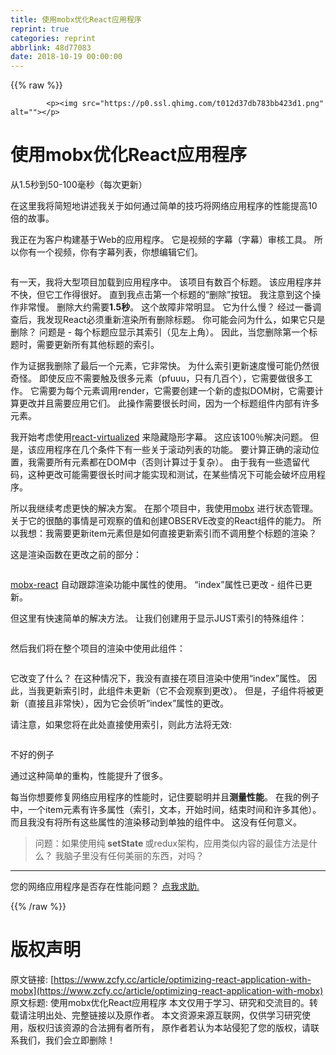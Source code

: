 ```yaml
---
title: 使用mobx优化React应用程序
reprint: true
categories: reprint
abbrlink: 48d77083
date: 2018-10-19 00:00:00
---
```


{{% raw %}}

            <p><img src="https://p0.ssl.qhimg.com/t012d37db783bb423d1.png" alt=""></p>
<h1>使用mobx优化React应用程序</h1>
<p>从1.5秒到50-100毫秒（每次更新）</p>
<p>在这里我将简短地讲述我关于如何通过简单的技巧将网络应用程序的性能提高10倍的故事。</p>
<p>我正在为客户构建基于Web的应用程序。 它是视频的字幕（字幕）审核工具。 所以你有一个视频，你有字幕列表，你想编辑它们。</p>
<p><img src="https://p0.ssl.qhimg.com/t012a3cc7e8057bd83c.png" alt=""></p>
<p>有一天，我将大型项目加载到应用程序中。 该项目有数百个标题。 该应用程序并不快，但它工作得很好。 直到我点击第一个标题的“删除”按钮。 我注意到这个操作非常慢。 删除大约需要<strong>1.5秒</strong>。 这个故障非常明显。 它为什么慢？ 经过一番调查后，我发现React必须重新渲染所有删除标题。 你可能会问为什么，如果它只是删除？ 问题是 - 每个标题应显示其索引（见左上角）。 因此，当您删除第一个标题时，需要更新所有其他标题的索引。</p>
<p>作为证据我删除了最后一个元素，它非常快。 为什么索引更新速度慢可能仍然很奇怪。 即使反应不需要触及很多元素（pfuuu，只有几百个），它需要做很多工作。 它需要为每个元素调用render，它需要创建一个新的虚拟DOM树，它需要计算更改并且需要应用它们。 此操作需要很长时间，因为一个标题组件内部有许多元素。</p>
<p>我开始考虑使用<a href="https://github.com/bvaughn/react-virtualized">react-virtualized</a> 来隐藏隐形字幕。 这应该100％解决问题。 但是，该应用程序在几个条件下有一些关于滚动列表的功能。 要计算正确的滚动位置，我需要所有元素都在DOM中（否则计算过于复杂）。 由于我有一些遗留代码，这种更改可能需要很长时间才能实现和测试，在某些情况下可能会破坏应用程序。</p>
<p>所以我继续考虑更快的解决方案。 在那个项目中，我使用<a href="https://mobx.js.org/">mobx</a> 进行状态管理。 关于它的很酷的事情是可观察的值和创建OBSERVE改变的React组件的能力。 所以我想：我需要更新item元素但是如何直接更新索引而不调用整个标题的渲染？</p>
<p>这是渲染函数在更改之前的部分：</p>
<p><img src="https://p0.ssl.qhimg.com/t017ce4c78d49580fb1.png" alt=""></p>
<p><a href="https://github.com/mobxjs/mobx-react">mobx-react</a> 自动跟踪渲染功能中属性的使用。 “index”属性已更改 - 组件已更新。</p>
<p>但这里有快速简单的解决方法。 让我们创建用于显示JUST索引的特殊组件：</p>
<p><img src="https://p0.ssl.qhimg.com/t015bba4e6fced7015a.png" alt=""></p>
<p>然后我们将在整个项目的渲染中使用此组件：</p>
<p><img src="https://p0.ssl.qhimg.com/t01763f4c7f901ebb45.png" alt=""></p>
<p>它改变了什么？ 在这种情况下，我没有直接在项目渲染中使用“index”属性。 因此，当我更新索引时，此组件未更新（它不会观察到更改）。 但是，子组件将被更新（直接且非常快），因为它会侦听“index”属性的更改。</p>
<p>请注意，如果您将在此处直接使用索引，则此方法将无效:</p>
<p><img src="https://p0.ssl.qhimg.com/t01fe56ba3bd140cfe4.png" alt=""></p>
<p>不好的例子</p>
<p>通过这种简单的重构，性能提升了很多。</p>
<p>每当你想要修复网络应用程序的性能时，记住要聪明并且<strong>测量性能</strong>。 在我的例子中，一个item元素有许多属性（索引，文本，开始时间，结束时间和许多其他）。 而且我没有将所有这些属性的渲染移动到单独的组件中。 这没有任何意义。</p>
<blockquote>
<p>问题：如果使用纯<strong> setState </strong>或redux架构，应用类似内容的最佳方法是什么？ 我脑子里没有任何美丽的东西，对吗？</p>
</blockquote>
<hr>
<p>您的网络应用程序是否存在性能问题？ <a href="https://lavrton.com/web-perf.html">点我求助.</a></p>

          
{{% /raw %}}

# 版权声明
原文链接: [https://www.zcfy.cc/article/optimizing-react-application-with-mobx](https://www.zcfy.cc/article/optimizing-react-application-with-mobx)
原文标题: 使用mobx优化React应用程序
本文仅用于学习、研究和交流目的。转载请注明出处、完整链接以及原作者。
本文资源来源互联网，仅供学习研究使用，版权归该资源的合法拥有者所有，
原作者若认为本站侵犯了您的版权，请联系我们，我们会立即删除！
